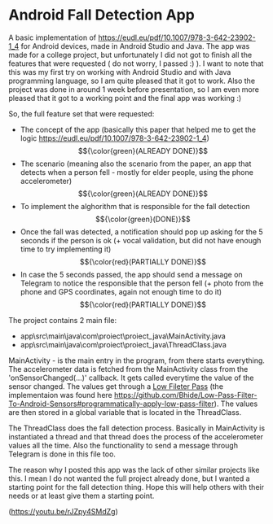 # Android Fall Detection App
A basic implementation of https://eudl.eu/pdf/10.1007/978-3-642-23902-1_4 for Android devices, made in Android Studio and Java.
The app was made for a college project, but unfortunately I did not got to finish all the features that were requested ( do not worry, I passed :) ).
I want to note that this was my first try on working with Android Studio and with Java programming language, so I am quite pleased that it got to work. Also the project was done in around 1 week before presentation, so I am even more pleased that it got to a working point and the final app was working :)

So, the full feature set that were requested:
  - The concept of the app (basically this paper that helped me to get the logic https://eudl.eu/pdf/10.1007/978-3-642-23902-1_4)  $${\color{green}(ALREADY DONE)}$$
  - The scenario (meaning also the scenario from the paper, an app that detects when a person fell - mostly for elder people, using the phone accelerometer) $${\color{green}(ALREADY DONE)}$$
  - To implement the alghorithm that is responsible for the fall detection $${\color{green}(DONE)}$$
  - Once the fall was detected, a notification should pop up asking for the 5 seconds if the person is ok (+ vocal validation, but did not have enough time to try implementing it) $${\color{red}(PARTIALLY DONE)}$$
  - In case the 5 seconds passed, the app should send a message on Telegram to notice the responsible that the person fell (+ photo from the phone and GPS coordinates, again not enough time to do it) $${\color{red}(PARTIALLY DONE)}$$

The project contains 2 main file:
  - app\src\main\java\com\proiect\proiect_java\MainActivity.java
  - app\src\main\java\com\proiect\proiect_java\ThreadClass.java

MainActivity - is the main entry in the program, from there starts everything. The accelerometer data is fetched from the MainActivity class from the 'onSensorChanged(...)' callback. It gets called everytime the value of the sensor changed. The values get through a [Low Fileter Pass](https://en.wikipedia.org/wiki/Low-pass_filter) (the implementaion was found here https://github.com/Bhide/Low-Pass-Filter-To-Android-Sensors#programmatically-apply-low-pass-filter). The values are then stored in a global variable that is located in the ThreadClass.

The ThreadClass does the fall detection process. Basically in MainActivity is instantiated a thread and that thread does the process of the accelerometer values all the time. Also the functionality to send a message through Telegram is done in this file too.

The reason why I posted this app was the lack of other similar projects like this. I mean I do not wanted the full project already done, but I wanted a starting point for the fall detection thing. 
Hope this will help others with their needs or at least give them a starting point.

(https://youtu.be/rJZpy4SMdZg)

